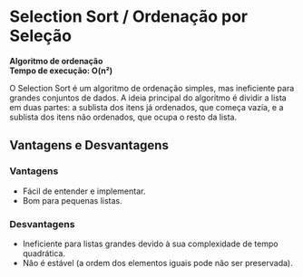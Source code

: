 # Selection Sort / Ordenação por Seleção
**Algoritmo de ordenação**<br>
**Tempo de execução: O(n²)**

O Selection Sort é um algoritmo de ordenação simples, mas ineficiente para grandes conjuntos de dados. A ideia principal do algoritmo é dividir a lista em duas partes: a sublista dos itens já ordenados, que começa vazia, e a sublista dos itens não ordenados, que ocupa o resto da lista.

## Vantagens e Desvantagens
### Vantagens
- Fácil de entender e implementar.
- Bom para pequenas listas.
### Desvantagens
- Ineficiente para listas grandes devido à sua complexidade de tempo quadrática.
- Não é estável (a ordem dos elementos iguais pode não ser preservada).